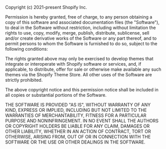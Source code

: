 Copyright (c) 2021-present Shopify Inc.

Permission is hereby granted, free of charge, to any person obtaining a copy of this software and associated documentation files (the "Software"), to deal in the Software without restriction, including without limitation the rights to use, copy, modify, merge, publish, distribute, sublicense, sell and/or create derivative works of the Software or any part thereof, and to permit persons to whom the Software is furnished to do so, subject to the following conditions:

The rights granted above may only be exercised to develop themes that integrate or interoperate with Shopify software or services, and, if applicable, to distribute, offer for sale or otherwise make available any such themes via the Shopify Theme Store.   All other uses of the Software are strictly prohibited.

The above copyright notice and this permission notice shall be included in all copies or substantial portions of the Software.

THE SOFTWARE IS PROVIDED "AS IS", WITHOUT WARRANTY OF ANY KIND, EXPRESS OR IMPLIED, INCLUDING BUT NOT LIMITED TO THE WARRANTIES OF MERCHANTABILITY, FITNESS FOR A PARTICULAR PURPOSE AND NONINFRINGEMENT. IN NO EVENT SHALL THE AUTHORS OR COPYRIGHT HOLDERS BE LIABLE FOR ANY CLAIM, DAMAGES OR OTHER LIABILITY, WHETHER IN AN ACTION OF CONTRACT, TORT OR OTHERWISE, ARISING FROM, OUT OF OR IN CONNECTION WITH THE SOFTWARE OR THE USE OR OTHER DEALINGS IN THE SOFTWARE.
